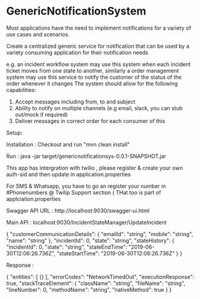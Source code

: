 # GenericNotificationSystem


Most applications have the need to implement notifications for a variety of use cases and scenarios. 

Create a centralized generic service for notification that can be used by a variety consuming application for their notification needs 

e.g. an incident workflow system may use this system when each incident ticket moves from one state to another,
similarly a order management system may use this service to notify the customer of the status of the order whenever it changes  The system should allow for the following capabilities:

1.	Accept messages including from, to and subject 
2.	Ability to notify on multiple channels (e.g email, slack, you can stub out/mock if required)
3.	Deliver messages in correct order for each consumer of this 

Setup:

Installation : Checkout and run "mvn clean install"

Run : java -jar target/genericnotificationsys-0.0.1-SNAPSHOT.jar

This app has intergration with twilio , please register & create your own auth-sid and then update in application.properties

For SMS & Whatsapp, you have to go an register your number in #Phonenumbers @ Twilip Support section ( THat too is part of applciation.properties
  
Swagger API URL : http://localhost:9030/swagger-ui.html

Main API : localhost:9030/IncidentStateManager/UpdateIncident

{
  "customerCommunicationDetails": {
    "emailId": "string",
    "mobile": "string",
    "name": "string"
  },
  "incidentId": 0,
  "state": "string",
  "stateHistory": {
    "incidentId": 0,
    "state": "string",
    "stateEndTime": "2019-06-30T12:06:26.736Z",
    "stateStartTime": "2019-06-30T12:06:26.736Z"
  }
}

Response :

{
  "entities": [
    {}
  ],
  "errorCodes": "NetworkTimedOut",
  "executionResponse": true,
  "stackTraceElement": {
    "className": "string",
    "fileName": "string",
    "lineNumber": 0,
    "methodName": "string",
    "nativeMethod": true
  }
}

